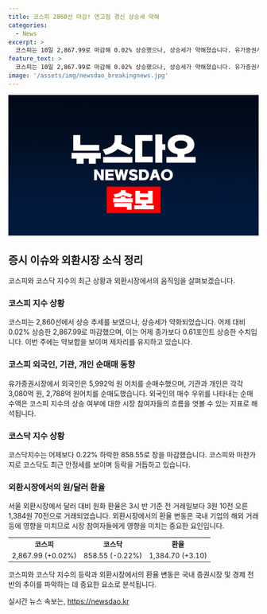 ```yaml
---
title: 코스피 2860선 마감! 연고점 경신 상승세 약해
categories:
  - News
excerpt: >
  코스피는 10일 2,867.99로 마감해 0.02% 상승했으나, 상승세가 약해졌습니다. 유가증권시장에서 외국인은 5,992억 원의 매수 우위를 보였고, 코스닥지수는 858.55로 0.22% 하락하며 장을 마쳤습니다. 달러에 대한 원화 환율은 1,384원 70전으로 거래됐습니다. (출처: )
feature_text: >
  코스피는 10일 2,867.99로 마감해 0.02% 상승했으나, 상승세가 약해졌습니다. 유가증권시장에서 외국인은 5,992억 원의 매수 우위를 보였고, 코스닥지수는 858.55로 0.22% 하락하며 장을 마쳤습니다. 달러에 대한 원화 환율은 1,384원 70전으로 거래됐습니다. (출처: )
image: '/assets/img/newsdao_breakingnews.jpg'
---
```


<p><img src="/assets/img/newsdao_breakingnews.jpg" alt="cryptoinkorea 속보" /></p>

<h2 data-ke-size="size26">증시 이슈와 외환시장 소식 정리</h2>

<p data-ke-size="size16">코스피와 코스닥 지수의 최근 상황과 외환시장에서의 움직임을 살펴보겠습니다.</p>

<h3>코스피 지수 상황</h3>

<p data-ke-size="size16">코스피는 2,860선에서 상승 추세를 보였으나, 상승세가 약화되었습니다. 어제 대비 0.02% 상승한 2,867.99로 마감했으며, 이는 어제 종가보다 0.61포인트 상승한 수치입니다. 이번 주에는 약보합을 보이며 제자리를 유지하고 있습니다.</p>

<h3>코스피 외국인, 기관, 개인 순매매 동향</h3>

<p data-ke-size="size16">유가증권시장에서 외국인은 5,992억 원 어치를 순매수했으며, 기관과 개인은 각각 3,080억 원, 2,788억 원어치를 순매도했습니다. 외국인의 매수 우위를 나타내는 순매수액은 코스피 지수의 상승 여부에 대한 시장 참여자들의 흐름을 엿볼 수 있는 지표로 해석됩니다.</p>

<h3>코스닥 지수 상황</h3>

<p data-ke-size="size16">코스닥지수는 어제보다 0.22% 하락한 858.55로 장을 마감했습니다. 코스피와 마찬가지로 코스닥도 최근 안정세를 보이며 등락을 거듭하고 있습니다.</p>

<h3>외환시장에서의 원/달러 환율</h3>

<p data-ke-size="size16">서울 외환시장에서 달러 대비 원화 환율은 3시 반 기준 전 거래일보다 3원 10전 오른 1,384원 70전으로 거래되었습니다. 외환시장에서의 환율 변동은 국내 기업의 해외 거래 등에 영향을 미치므로 시장 참여자들에게 영향을 미치는 중요한 요인입니다.</p>

<table>
    <tr>
        <td style="text-align: center; height: 17px;"><b>코스피</b></td>
        <td style="text-align: center; height: 17px;"><b>코스닥</b></td>
        <td style="text-align: center; height: 17px;"><b>환율</b></td>
    </tr>
    <tr>
        <td style="text-align: center; height: 17px;">2,867.99 (+0.02%)</td>
        <td style="text-align: center; height: 17px;">858.55 (-0.22%)</td>
        <td style="text-align: center; height: 17px;">1,384.70 (+3.10)</td>
    </tr>
</table>

<p data-ke-size="size16">코스피와 코스닥 지수의 등락과 외환시장에서의 환율 변동은 국내 증권시장 및 경제 전반의 추이를 파악하는 데 중요한 요소로 분석됩니다.</p>
실시간 뉴스 속보는, <a href="https://newsdao.kr" rel="dofollow">https://newsdao.kr</a>


